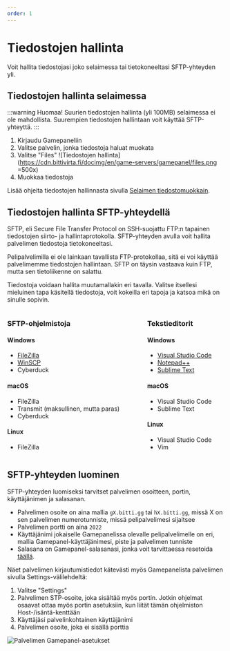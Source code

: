 ```yaml
---
order: 1
---
```

# Tiedostojen hallinta

Voit hallita tiedostojasi joko selaimessa tai tietokoneeltasi SFTP-yhteyden yli.

## Tiedostojen hallinta selaimessa

:::warning Huomaa!
Suurien tiedostojen hallinta (yli 100MB) selaimessa ei ole mahdollista. Suurempien tiedostojen hallintaan voit käyttää SFTP-yhteyttä.
:::

1. Kirjaudu Gamepaneliin
2. Valitse palvelin, jonka tiedostoja haluat muokata
3. Valitse "Files"
    ![Tiedostojen hallinta](https://cdn.bittivirta.fi/docimg/en/game-servers/gamepanel/files.png =500x)
4. Muokkaa tiedostoja

Lisää ohjeita tiedostojen hallinnasta sivulla [Selaimen tiedostomuokkain](/pelipalvelimet/gamepanel/tiedostomuokkain.html).

## Tiedostojen hallinta SFTP-yhteydellä

SFTP, eli Secure File Transfer Protocol on SSH-suojattu FTP:n tapainen tiedostojen siirto- ja hallintaprotokolla. SFTP-yhteyden avulla voit hallita palvelimen tiedostoja tietokoneeltasi.

Pelipalvelimilla ei ole lainkaan tavallista FTP-protokollaa, sitä ei voi käyttää palvelimemme tiedostojen hallintaan. SFTP on täysin vastaava kuin FTP, mutta sen tietoliikenne on salattu.

Tiedostoja voidaan hallita muutamallakin eri tavalla. Valitse itsellesi mieluinen tapa käsitellä tiedostoja, voit kokeilla eri tapoja ja katsoa mikä on sinulle sopivin.

<div style="display:flex;align-items:start;flex-wrap:wrap;">
<div style="margin-right:4rem;">

### SFTP-ohjelmistoja

#### <icon icon="fa:windows" width="13px"/> Windows

* [FileZilla](desktop/windows/sftp/filezilla)
* [WinSCP](desktop/windows/sftp/winscp)
* Cyberduck
  
#### <icon icon="fa:apple" width="13px"/> macOS

* FileZilla
* Transmit (maksullinen, mutta paras)
* Cyberduck
#### <icon icon="fa:linux" width="13px"/> Linux

* FileZilla

</div>
<div>

### Tekstieditorit

#### <icon icon="fa:windows" width="13px"/> Windows

* [Visual Studio Code](desktop/windows/tiedostomuokkaimet#visual-studio-code)
* [Notepad++](desktop/windows/tiedostomuokkaimet#notepad)
* [Sublime Text](desktop/windows/tiedostomuokkaimet#sublime-text)

#### <icon icon="fa:apple" width="13px"/> macOS

* Visual Studio Code
* Sublime Text

#### <icon icon="fa:linux" width="13px"/> Linux

* Visual Studio Code
* Vim

</div>
</div>

## SFTP-yhteyden luominen

SFTP-yhteyden luomiseksi tarvitset palvelimen osoitteen, portin, käyttäjänimen ja salasanan.
* Palvelimen osoite on aina mallia `gX.bitti.gg` tai `hX.bitti.gg`, missä X on sen palvelimen numerotunniste, missä pelipalvelimesi sijaitsee
* Palvelimen portti on aina `2022`
* Käyttäjänimi jokaiselle Gamepanelissa olevalle pelipalvelimelle on eri, mallia Gamepanel-käyttäjänimesi, piste ja palvelimen tunniste
* Salasana on Gamepanel-salasanasi, jonka voit tarvittaessa resetoida [täällä](https://gamepanel.fi/auth/password).

Näet palvelimen kirjautumistiedot kätevästi myös Gamepanelista palvelimen sivulla Settings-välilehdeltä:

1. Valitse "Settings"
2. Palvelimen STP-osoite, joka sisältää myös portin. Jotkin ohjelmat osaavat ottaa myös portin asetuksiin, kun liität tämän ohjelmiston Host-/isäntä-kenttään
3. Käyttäjäsi palvelinkohtainen käyttäjänimi
4. Palvelimen osoite, joka ei sisällä porttia

![Palvelimen Gamepanel-asetukset](https://cdn.bittivirta.fi/docimg/en/game-servers/gamepanel/settings.png)

